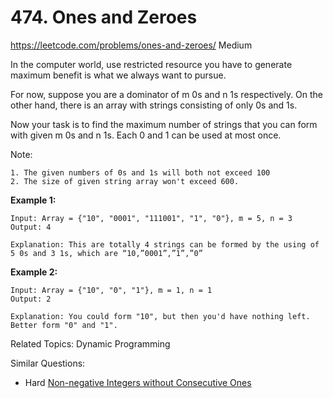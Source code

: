 # 474. Ones and Zeroes
<https://leetcode.com/problems/ones-and-zeroes/>
Medium

In the computer world, use restricted resource you have to generate maximum benefit is what we always want to pursue.

For now, suppose you are a dominator of m 0s and n 1s respectively. On the other hand, there is an array with strings consisting of only 0s and 1s.

Now your task is to find the maximum number of strings that you can form with given m 0s and n 1s. Each 0 and 1 can be used at most once.

Note:

    1. The given numbers of 0s and 1s will both not exceed 100
    2. The size of given string array won't exceed 600.
 

**Example 1:**

    Input: Array = {"10", "0001", "111001", "1", "0"}, m = 5, n = 3
    Output: 4

    Explanation: This are totally 4 strings can be formed by the using of 5 0s and 3 1s, which are “10,”0001”,”1”,”0”
 

**Example 2:**

    Input: Array = {"10", "0", "1"}, m = 1, n = 1
    Output: 2

    Explanation: You could form "10", but then you'd have nothing left. Better form "0" and "1".

Related Topics:  Dynamic Programming

Similar Questions: 
* Hard [Non-negative Integers without Consecutive Ones](https://leetcode.com/problems/non-negative-integers-without-consecutive-ones/)